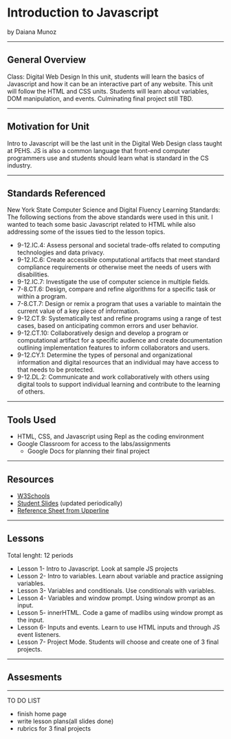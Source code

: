 # Introduction to Javascript
by Daiana Munoz

-----

## General Overview
<!--(include here description of unit, what class(es) it fits into, when...)-->
Class: Digital Web Design
In this unit, students will learn the basics of Javascript and how it can be an interactive part of any website. This unit will follow the HTML and CSS units.
Students will learn about variables, DOM manipulation, and events. Culminating final project still TBD.

---

## Motivation for Unit
<!--(why have you decided to make this?)-->
Intro to Javascript will be the last unit in the Digital Web Design class taught at PEHS. JS is also a common language that front-end computer programmers use and students should learn what is standard in the CS industry.

---

## Standards Referenced
<!--(select one of the standards sets reviewed in class (CSTA, NY, MA, RI), include a link and a brief explanation as to why you selected that set)-->
New York State Computer Science and Digital Fluency Learning Standards: The following sections from the above standards were used in this unit. I wanted to teach some basic Javascript related to HTML while also addressing some of the issues tied to the lesson topics.

* 9-12.IC.4: Assess personal and societal trade-offs related to computing technologies and data privacy.
* 9-12.IC.6: Create accessible computational artifacts that meet standard compliance requirements or otherwise meet the needs of users with disabilities.
* 9-12.IC.7: Investigate the use of computer science in multiple fields.
* 7-8.CT.6: Design, compare and refine algorithms for a specific task or within a program.
* 7-8.CT.7: Design or remix a program that uses a variable to maintain the current value of a key piece of information.
* 9-12.CT.9: Systematically test and refine programs using a range of test cases, based on anticipating common errors and user behavior.
* 9-12.CT.10: Collaboratively design and develop a program or computational artifact for a specific audience and create documentation outlining implementation features to inform collaborators and users.
* 9-12.CY.1: Determine the types of personal and organizational information and digital resources that an individual may have access to that needs to be protected.
* 9-12.DL.2: Communicate and work collaboratively with others using digital tools to support individual learning and contribute to the learning of others.

---

## Tools Used
* HTML, CSS, and Javascript using Repl as the coding environment
* Google Classroom for access to the labs/assignments
  * Google Docs for planning their final project

---

## Resources
* [W3Schools](http://w3schools.com/)
* [Student Slides](https://docs.google.com/presentation/d/1Bj1zuknxTlWu1_b014lqL6UkduuS1iy1jdFcpv7hdYI/edit?usp=sharing) (updated periodically)
* [Reference Sheet from Upperline](https://github.com/upperlinecode/html-css-js-reference)

---

## Lessons
<!--(list each lesson with main topic(s))-->
Total lenght: 12 periods
* Lesson 1- Intro to Javascript. Look at sample JS projects
* Lesson 2- Intro to variables. Learn about variable and practice assigning variables.
* Lesson 3- Variables and conditionals. Use conditionals with variables.
* Lesson 4- Variables and window prompt. Using window prompt as an input.
* Lesson 5- innerHTML. Code a game of madlibs using window prompt as the input.
* Lesson 6- Inputs and events. Learn to use HTML inputs and through JS event listeners.
* Lesson 7- Project Mode. Students will choose and create one of 3 final projects.

---

## Assesments
<!--(list summative and/or formative assessments used)-->

---

TO DO LIST
- finish home page
- write lesson plans(all slides done)
- rubrics for 3 final projects
